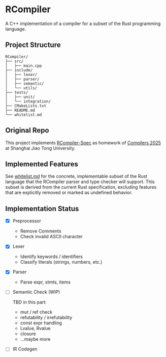 # RCompiler

A C++ implementation of a compiler for a subset of the Rust programming language.

## Project Structure

```
RCompiler/
├── src/
│   ├── main.cpp
├── include/
│   ├── lexer/
│   ├── parser/
│   ├── semantic/
│   └── utils/
├── tests/
│   ├── unit/
│   └── integration/
├── CMakeLists.txt
├── README.md
└── whitelist.md
```

## Original Repo

This project implements [RCompiler-Spec](https://github.com/peterzheng98/RCompiler-Spec/) as homework of [Compilers 2025](https://ipads.se.sjtu.edu.cn/courses/compilers/index.shtml) at Shanghai Jiao Tong University.

## Implemented Features

See [whitelist.md](whitelist.md) for the concrete, implementable subset of the Rust language that the RCompiler parser and type checker will support. This subset is derived from the current Rust specification, excluding features that are explicitly removed or marked as undefined behavior.

## Implementation Status

- [x] Preprocessor
    - Remove Comments
    - Check invalid ASCII character

- [x] Lexer
    - Identify keywords / identifiers
    - Classify literals (strings, numbers, etc.)

- [x] Parser
    - Parse expr, stmts, items

- [ ] Semantic Check (WIP)

    TBD in this part:
    - mut / ref check
    - refutability / irrefutability
    - const expr handling
    - Lvalue, Rvalue
    - closure
    - ...maybe more

- [ ] IR Codegen